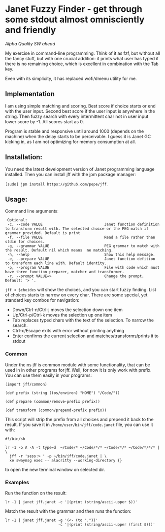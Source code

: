 # Janet Fuzzy Finder - get through some stdout almost omnisciently and friendly

*Alpha Quality SW ahead*

My exercise in command-line programming. Think of it as fzf, but without all the
fancy stuff, but with one crucial addition: it prints what user has typed if
there is no remaining choice, which is excellent in combination with the Tab key.

Even with its simplicity, it has replaced wofi/dmenu utility for me.

## Implementation

I am using simple matching and scoring. Best score if choice starts or end
with the user input. Second best score if the user input is anywhere in the
string. Then fuzzy search with every intermittent char not in user input lower
score by -1. All scores start as 0.

Program is stable and responsive until around 1000 (depends on the machine)
when the delay starts to be perceivable. I guess it is Janet GC kicking in, as I
am not optimizing for memory consumption at all.

## Installation:

You need the latest development version of Janet programming language installed.
Then you can install jff with the jpm package manager:

`[sudo] jpm install https://github.com/pepe/jff`.

## Usage:

Command line arguments:

```
 Optional:
 -c, --code VALUE                            Janet function definition to transform result with. The selected choice or the PEG match if grammar provided. Default is print
 -f, --file VALUE                            Read a file rather than stdin for choices.
 -g, --grammar VALUE                         PEG grammar to match with the result. Default nil which means  no matching.
 -h, --help                                  Show this help message.
 -e, --prepare VALUE                         Janet function defition to transform each line with. Default identity.
 -p, --program VALUE                         File with code which must have three function preparer, matcher and transformer.
 -r, --prompt VALUE=>                        Change the prompt. Default: '> '.
```

`jff < $choides` will show the choices, and you can start fuzzy finding.
List of choices starts to narrow on every char. There are some special, yet
standard key combos for navigation:

- Down/Ctrl-n/Ctrl-j moves the selection down one item
- Up/Ctrl-p/Ctrl-k moves the selection up one item
- Tab replaces typed chars with the text of the selection. To narrow the search.
- Ctrl-c/Escape exits with error without printing anything
- Enter confirms the current selection and matches/transforms/prints it to stdout

### Common

Under the ns jff is common module with some functionality, that can be used in
in other programs for jff. Well, for now it is only work with prefix. You can
use them easily in your programs:

```
(import jff/common)

(def prefix (string ((os/environ) "HOME") "/Code/"))

(def prepare (common/remove-prefix prefix))

(def transform (common/prepend-prefix prefix))
```

This script will strip the prefix from all choices and prepend it back to the
result. If you save it in `/home/user/bin/jff/code.janet` file, you can use it with:

```
#!/bin/sh

lr -1 -o A -A -t type=d  ~/Code/* ~/Code/*/* ~/Code/*/* ~/Code/*/*/* | \
  jff -r 'sess:> ' -p ~/bin/jff/code.janet | \
  xe swaymsg exec -- alacritty --working-directory {}
```

to open the new terminal window on selected dir.

### Examples

Run the function on the result:

```
lr -1 | janet jff.janet -c '|(print (string/ascii-upper $))'
```

Match the result with the grammar and then runs the function:

```
lr -1 | janet jff.janet -g '(<- (to "."))'
                        -c '|(print (string/ascii-upper (first $)))'
```

